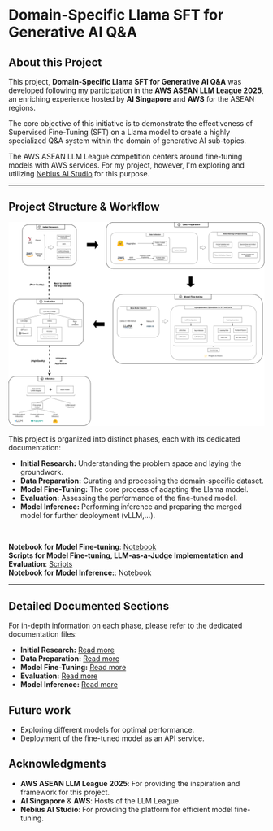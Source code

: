 # Domain-Specific Llama SFT for Generative AI Q&A

## About this Project
This project, **Domain-Specific Llama SFT for Generative AI Q&A** was developed following my participation in the **AWS ASEAN LLM League 2025**, an enriching experience hosted by **AI Singapore** and **AWS** for the ASEAN regions.

The core objective of this initiative is to demonstrate the effectiveness of Supervised Fine-Tuning (SFT) on a Llama model to create a highly specialized Q&A system within the domain of generative AI sub-topics.

The AWS ASEAN LLM League competition centers around fine-tuning models with AWS services. For my project, however, I'm exploring and utilizing [Nebius AI Studio](https://studio.nebius.ai/) for this purpose.

---

## Project Structure & Workflow

![Workflow](fine_tuning_workflow.png)  

This project is organized into distinct phases, each with its dedicated documentation:

* **Initial Research:** Understanding the problem space and laying the groundwork.
* **Data Preparation:** Curating and processing the domain-specific dataset.
* **Model Fine-Tuning:** The core process of adapting the Llama model.
* **Evaluation:** Assessing the performance of the fine-tuned model.
* **Model Inference:** Performing inference and preparing the merged model for further deployment (vLLM,...).

<br>

**Notebook for Model Fine-tuning**: [Notebook](./SFT_notebook.ipynb)  
**Scripts for Model Fine-tuning, LLM-as-a-Judge Implementation and Evaluation**: [Scripts](./scripts)  
**Notebook for Model Inference:**: [Notebook](./ft_model_inference/ft_model_inference.ipynb)

---

## Detailed Documented Sections
For in-depth information on each phase, please refer to the dedicated documentation files:

* **Initial Research:** [Read more](./docs/research/README.md)
* **Data Preparation:** [Read more](./docs/data_prep/README.md)
* **Model Fine-Tuning:** [Read more](./docs/model_ft/README.md)
* **Evaluation:** [Read more](./docs/eval/README.md)
* **Model Inference:** [Read more](./docs/model_inference/README.md)

## Future work
- Exploring different models for optimal performance.
- Deployment of the fine-tuned model as an API service.

## Acknowledgments
- **AWS ASEAN LLM League 2025**: For providing the inspiration and framework for this project.
- **AI Singapore** & **AWS**: Hosts of the LLM League.
- **Nebius AI Studio**: For providing the platform for efficient model fine-tuning.